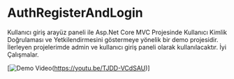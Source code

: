 # AuthRegisterAndLogin
Kullanıcı giriş arayüz paneli ile Asp.Net Core MVC Projesinde Kullanıcı Kimlik Doğrulaması ve Yetkilendirmesini göstermeye yönelik bir demo projesidir. İlerleyen projelerimde admin ve kullanıcı giriş paneli olarak kullanılacaktır. İyi Çalışmalar.



[![Demo Video](https://img.youtube.com/vi/YTJDD-VCdSAU)(https://youtu.be/TJDD-VCdSAU)]
